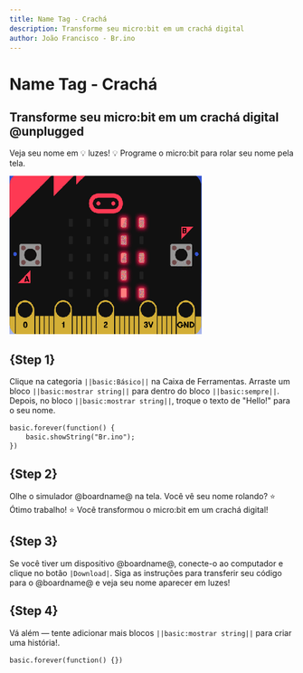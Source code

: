 ```yaml
---
title: Name Tag - Crachá
description: Transforme seu micro:bit em um crachá digital
author: João Francisco - Br.ino
---
```


# Name Tag - Crachá

## Transforme seu micro:bit em um crachá digital @unplugged

Veja seu nome em 💡 luzes! 💡 Programe o micro:bit para rolar seu nome pela tela.

![Nome rolando nos LEDs](https://raw.githubusercontent.com/BrinoOficial/TutoriaisMakeCode/master/name-tag-menor.gif)

## {Step 1}

Clique na categoria ``||basic:Básico||`` na Caixa de Ferramentas. 
Arraste um bloco ``||basic:mostrar string||`` para dentro do bloco ``||basic:sempre||``. 
Depois, no bloco ``||basic:mostrar string||``, troque o texto de "Hello!" para o seu nome.

```blocks
basic.forever(function() {
    basic.showString("Br.ino");
})
```

## {Step 2}

Olhe o simulador @boardname@ na tela. Você vê seu nome rolando? ⭐ Ótimo trabalho! ⭐ Você transformou o micro:bit em um crachá digital!

## {Step 3}

Se você tiver um dispositivo @boardname@, conecte-o ao computador e clique no botão ``|Download|``. Siga as instruções para transferir seu código para o @boardname@ e veja seu nome aparecer em luzes!

## {Step 4}

Vá além — tente adicionar mais blocos ``||basic:mostrar string||`` para criar uma história!.

```template
basic.forever(function() {})
```